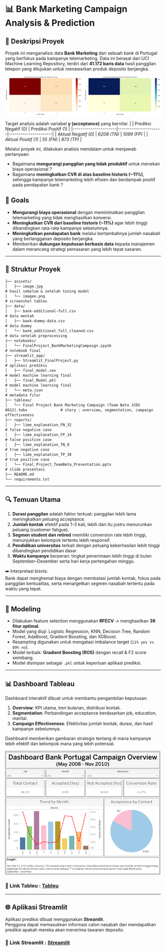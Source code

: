# 📊 Bank Marketing Campaign Analysis & Prediction

## 📌 Deskripsi Proyek
Proyek ini menganalisis data **Bank Marketing** dari sebuah bank di Portugal yang berfokus pada kampanye telemarketing. Data ini berasal dari UCI Machine Learning Repository, terdiri dari **41.172 baris data** hasil panggilan telepon yang ditujukan untuk menawarkan produk deposito berjangka.  

![sebelum & sesudah tuning](assets/image.jpg)

Target analisis adalah variabel **y (acceptance)** yang bernilai:
|                      | Prediksi Negatif (0) | Prediksi Positif (1) |
|----------------------|----------------------|----------------------|
| *Aktual Negatif (0)* | *6208 (TN)*          | *1099 (FP)*          |
| *Aktual Positif (1)* | *55 (FN)*            | *873 (TP)*           |  

Melalui proyek ini, dilakukan analisis mendalam untuk menjawab pertanyaan:
- Bagaimana **mengurangi panggilan yang tidak produktif** untuk menekan biaya operasional ?
- Bagaimana **meningkatkan CVR di atas baseline historis (~11%)**, sehingga kampanye telemarketing lebih efisien dan berdampak positif pada pendapatan bank ?

## 📌 Goals  
- **Mengurangi biaya operasional** dengan meminimalkan panggilan telemarketing yang tidak menghasilkan konversi.
- **Meningkatkan CVR dari baseline historis (~11%)** agar lebih tinggi dibandingkan rata-rata kampanye sebelumnya.
- **Meningkatkan pendapatan bank** melalui bertambahnya jumlah nasabah yang berlangganan deposito berjangka.
- Memberikan **dukungan keputusan berbasis data** kepada manajemen dalam merancang strategi pemasaran yang lebih tepat sasaran.

---

## 📂 Struktur Proyek
```
├── asssets/
│   ├── image.jpg                                                                      # hasil sebelum & setelah tuning model
│   └── imagee.png                                                                     # screenshot tableu
├── data/
│   ├── bank-additional-full.csv                                                       # data mentah
│   ├── bank-dummy-data.csv                                                            # data dummy
│   └── bank_additional_full_cleaned.csv                                               # data setelah preprocessing
├── notebooks/
│   └── FinalProject_BankMarketingCampaign.ipynb                                       # notebook final
├── streamlit_app/
│   ├── Streamlit_FinalProject.py                                                      # aplikasi prediksi
│   ├── final_model.sav                                                                # model machine learning final
│   ├── final_Model.pkl                                                                # model machine learning final
│   └── meta.json                                                                      # metadata fitur
├── tableau/
│   └── Final Project Bank Marketing Campaign (Team Beta JCDS 0612).twbx               # story : overview, segmentation, campaign effectiveness
├── reports/
│   ├── lime_explanation_FN_32                                                         # false negative case
│   ├── lime_explanation_FP_14                                                         # false positive case
│   ├── lime_explanation_TN_0                                                          # true negative case
│   ├── lime_explanation_TP_38                                                         # true positive case
│   └── Final_Project_TeamBeta_Presentation.pptx                                       # slide presentasi
├── README.md
└── requirements.txt
```


---

## 🔍 Temuan Utama
1. **Durasi panggilan** adalah faktor terkuat: panggilan lebih lama meningkatkan peluang acceptance.  
2. **Jumlah kontak** efektif pada 1–3 kali; lebih dari itu justru menurunkan peluang (customer fatigue).  
3. **Segmen student dan retired** memiliki conversion rate lebih tinggi, menunjukkan kelompok tertentu lebih responsif.  
4. **Pendidikan universitas** terkait dengan peluang keberhasilan lebih tinggi dibandingkan pendidikan dasar.  
5. **Waktu kampanye** berperan: tingkat penerimaan lebih tinggi di bulan September–Desember serta hari kerja pertengahan minggu.  

➡️ Interpretasi bisnis:  
Bank dapat menghemat biaya dengan membatasi jumlah kontak, fokus pada panggilan berkualitas, serta menargetkan segmen nasabah tertentu pada waktu yang tepat.  

---

## 🤖 Modeling
- Dilakukan feature selection menggunakan **RFECV** → menghasilkan **39 fitur optimal**.  
- Model yang diuji: Logistic Regression, KNN, Decision Tree, Random Forest, AdaBoost, Gradient Boosting, dan XGBoost.  
- Resampling digunakan untuk mengatasi imbalance target (`11% yes vs 89% no`).  
- Model terbaik: **Gradient Boosting (ROS)** dengan recall & F2 score seimbang.  
- Model disimpan sebagai `.pkl` untuk keperluan aplikasi prediksi.  

---

## 📊 Dashboard Tableau
Dashboard interaktif dibuat untuk membantu pengambilan keputusan:  
1. **Overview**: KPI utama, tren bulanan, distribusi kontak.  
2. **Segmentation**: Perbandingan acceptance berdasarkan job, education, marital.  
3. **Campaign Effectiveness**: Efektivitas jumlah kontak, durasi, dan hasil kampanye sebelumnya.  

Dashboard memberikan gambaran strategis tentang di mana kampanye lebih efektif dan kelompok mana yang lebih potensial. 

![Screenshot Tableu](assets/imagee.png)

### 🔗 Link Tableu : [Tableu](https://public.tableau.com/app/profile/aldhi.nur.faith/viz/FinproBankMarketingCampaign_17590757378770/AllDataBankMarketingCampaign)

---

## 🌐 Aplikasi Streamlit
Aplikasi prediksi dibuat menggunakan **Streamlit**.  
Pengguna dapat memasukkan informasi calon nasabah dan mendapatkan prediksi apakah mereka akan menerima tawaran deposito.

### 🔗 Link Streamlit : [Streamlit](https://bankcampaignfinalproject.streamlit.app/)
